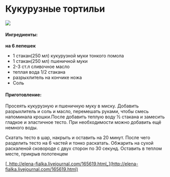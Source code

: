 ﻿---
image: ../../pics/40b1fb2c80a46006913dd3c6a3775fdf.jpg
---
# Кукурузные тортильи

![](../../pics/40b1fb2c80a46006913dd3c6a3775fdf.jpg)

#### Ингредиенты:

**на 6 лепешек**

* 1 стакан\(250 мл\) кукурузной муки тонкого помола 
* 1 стакан\(250 мл\) пшеничной муки 
* 2-3 ст.л сливочное масло 
* теплая вода 1/2 стакана 
* разрыхлитель на кончике ножа 
* Соль

#### Приготовление:

Просеять кукурузную и пшеничную муку в миску. Добавить разрыхлитель и соль и масло, перемешать руками, чтобы смесь напоминала крошки.После добавить теплую воду ½ стакана и замесить гладкое и эластичное тесто. При необходимости можно добавить ещё немного воды.

Скатать тесто в шар, накрыть и оставить на 20 минут. После чего разделить тесто на 6 частей и тонко раскатать. Обжарить на сухой раскаленой сковороде с двух сторон по 30 секунд. Оставить в теплом месте, прикрыв полотенцем

[_http://elena-fialka.livejournal.com/165619.html_](http://elena-fialka.livejournal.com/165619.html)

